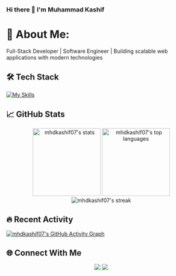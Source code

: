 ### Hi there 👋 I'm Muhammad Kashif

# 💫 About Me:
Full-Stack Developer | Software Engineer | Building scalable web applications with modern technologies

## 🛠 Tech Stack
[![My Skills](https://skillicons.dev/icons?i=react,nextjs,nodejs,express,graphql,mongodb,firebase,aws,docker,ts,js,html,css,tailwind,redux)](https://skillicons.dev)

## 📈 GitHub Stats

<div align="center">
  <!-- Updated stats widgets with refresh -->
  <img height="180em" src="https://github-readme-stats-eight-theta.vercel.app/api?mhdkashif07&show_icons=true&theme=radical&include_all_commits=true&count_private=true" alt="mhdkashif07's stats" />
  
  <img height="180em" src="https://github-readme-stats.vercel.app/api/top-langs/?username=mhdkashif07&layout=compact&langs_count=8&theme=radical&cache_seconds=86400" alt="mhdkashif07's top languages" />
</div>

<div align="center">
  <!-- Streak stats with forced refresh -->
  <img src="https://github-readme-streak-stats.herokuapp.com/?user=mhdkashif07&theme=radical&date_format=j%20M%5B%20Y%5D&include_all_commits=true&count_private=true" alt="mhdkashif07's streak" />
</div>

## 🔥 Recent Activity
<!-- GitHub Readme Activity Graph - Updates more frequently -->
[![mhdkashif07's GitHub Activity Graph](https://github-readme-activity-graph.vercel.app/graph?username=mhdkashif07&theme=radical&area=true&hide_border=true)](https://github.com/ashutosh00710/github-readme-activity-graph)

## 🌐 Connect With Me
<p align="center">
  <a href="https://www.linkedin.com/in/mhdkashif07/"><img src="https://img.shields.io/badge/-LinkedIn-0077B5?style=for-the-badge&logo=LinkedIn&logoColor=white"/></a>
  <a href="mailto:mhdkashif07@gmail.com"><img src="https://img.shields.io/badge/-Gmail-D14836?style=for-the-badge&logo=Gmail&logoColor=white"/></a>
</p>
